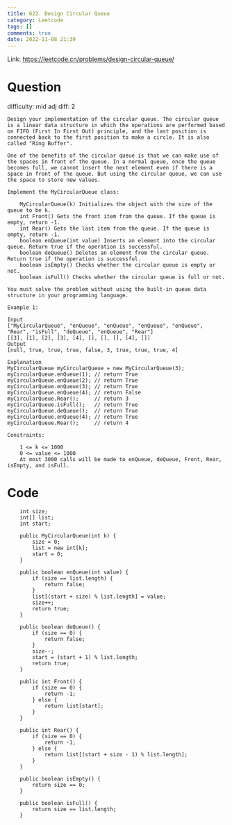 ```yaml
---
title: 622. Design Circular Queue
category: Leetcode
tags: []
comments: true
date: 2022-11-08 21:39
---
```



Link: https://leetcode.cn/problems/design-circular-queue/

# Question

difficulty: mid
adj diff: 2

    Design your implementation of the circular queue. The circular queue is a linear data structure in which the operations are performed based on FIFO (First In First Out) principle, and the last position is connected back to the first position to make a circle. It is also called "Ring Buffer".

    One of the benefits of the circular queue is that we can make use of the spaces in front of the queue. In a normal queue, once the queue becomes full, we cannot insert the next element even if there is a space in front of the queue. But using the circular queue, we can use the space to store new values.

    Implement the MyCircularQueue class:

    	MyCircularQueue(k) Initializes the object with the size of the queue to be k.
    	int Front() Gets the front item from the queue. If the queue is empty, return -1.
    	int Rear() Gets the last item from the queue. If the queue is empty, return -1.
    	boolean enQueue(int value) Inserts an element into the circular queue. Return true if the operation is successful.
    	boolean deQueue() Deletes an element from the circular queue. Return true if the operation is successful.
    	boolean isEmpty() Checks whether the circular queue is empty or not.
    	boolean isFull() Checks whether the circular queue is full or not.

    You must solve the problem without using the built-in queue data structure in your programming language.

    Example 1:

    Input
    ["MyCircularQueue", "enQueue", "enQueue", "enQueue", "enQueue", "Rear", "isFull", "deQueue", "enQueue", "Rear"]
    [[3], [1], [2], [3], [4], [], [], [], [4], []]
    Output
    [null, true, true, true, false, 3, true, true, true, 4]

    Explanation
    MyCircularQueue myCircularQueue = new MyCircularQueue(3);
    myCircularQueue.enQueue(1); // return True
    myCircularQueue.enQueue(2); // return True
    myCircularQueue.enQueue(3); // return True
    myCircularQueue.enQueue(4); // return False
    myCircularQueue.Rear();     // return 3
    myCircularQueue.isFull();   // return True
    myCircularQueue.deQueue();  // return True
    myCircularQueue.enQueue(4); // return True
    myCircularQueue.Rear();     // return 4

    Constraints:

    	1 <= k <= 1000
    	0 <= value <= 1000
    	At most 3000 calls will be made to enQueue, deQueue, Front, Rear, isEmpty, and isFull.

# Code

```
    int size;
    int[] list;
    int start;

    public MyCircularQueue(int k) {
        size = 0;
        list = new int[k];
        start = 0;
    }

    public boolean enQueue(int value) {
        if (size == list.length) {
            return false;
        }
        list[(start + size) % list.length] = value;
        size++;
        return true;
    }

    public boolean deQueue() {
        if (size == 0) {
            return false;
        }
        size--;
        start = (start + 1) % list.length;
        return true;
    }

    public int Front() {
        if (size == 0) {
            return -1;
        } else {
            return list[start];
        }
    }

    public int Rear() {
        if (size == 0) {
            return -1;
        } else {
            return list[(start + size - 1) % list.length];
        }
    }

    public boolean isEmpty() {
        return size == 0;
    }

    public boolean isFull() {
        return size == list.length;
    }
```
